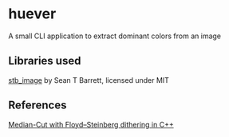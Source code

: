 # huever

A small CLI application to extract dominant colors from an image

## Libraries used

[stb_image](https://github.com/nothings/stb) by Sean T Barrett, licensed under MIT

## References

[Median-Cut with Floyd–Steinberg dithering in C++](https://indiegamedev.net/2020/01/17/median-cut-with-floyd-steinberg-dithering-in-c/)